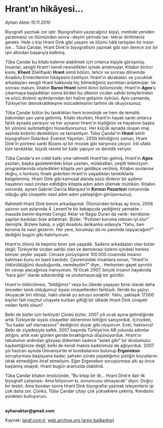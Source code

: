 # Hrant’ın hikâyesi...

*Ayhan Aktar 15.11.2010*

<div class="yazi"><p>Biyografi yazmak zor iştir. Biyografisini yazacağınız kişiyi, metinde yeniden yaratmanız ve ölümünden sonra –deyim yerinde ise- tekrar diriltmeniz gerekir. Hele o kişi Hrant Dink gibi yaşamı ve ölümü hâlâ tartışılan bir insan ise... Tûba Çandar, Hrant Dink’in biyografisini yazmak gibi son derece zor bir işin altından başarıyla kalkmış.</p>
<p>Tûba Çandar bu kitabı kaleme alabilmek için onlarca kişiyle görüşmüş. İnsanlar, sevgili Hrant’ı kendi nesnellikleri içinde anlatmışlar. Kitabın birinci kısmı, <b>Khent</b> (Delifişek) <b>Hrant</b> isimli bölüm, tehcir ve sonrası dönemde Anadolu Ermenilerinin hikâyesini özetliyor. Hrant’ın akrabaları ve çocukluk arkadaşları sevgili Hrant hakkında hiç bilmediğimiz ayrıntıları anlatmışlar. Ve sonrası malum, kitabın <b>Baron Hrant</b> isimli ikinci bölümünde, Hrant’ın <b><i>Agos</i></b>’u çıkarmaya başladıktan sonra birden bu ülkenin vicdan sahibi bireylerinden ve sözü dinlenir aydınlarından biri haline gelişinin öyküsü. Aynı zamanda, Türkiye’nin demokratikleşme mücadelesinin tarihini de okuyorsunuz. </p>
<p>Tûba Çandar bütün bu tanıklıkları hem kronolojik ve hem de tematik bakımdan yan yana getirmiş. Kitabı okurken, Hrant’ın hayatı sanki onlarca farklı aynada yansıyor ve her aynanın Hrant’ın kişiliğinin ve hayatının başka bir yönünü aydınlattığını hissediyorsunuz. Her küçük aynada oluşan imaj aslında birbirini destekliyor ve tamamlıyor. Tûba Çandar’ın <b><i>Hrant</i></b> isimli biyografisini (İstanbul: Everest Yayınları, 2010) bitirdiğiniz zaman, Hrant Dink’in portresi sanki Bizans işi bir mozaik gibi karşınıza çıkıyor. İrili ufaklı tüm tanıklıklar, büyük resme bir katkı yapıyor ve derinlik veriyor.</p>
<p>Tûba Çandar’a en ciddi katkı yine rahmetli Hrant’tan gelmiş. Hrant’ın <b><i>Agos</i></b> yazıları, başka gazetelerdeki köşe yazıları, mülakatları, çeşitli televizyon programlarında söyledikleri kitapta yeri geldikçe verilmiş. Kitabın sonlarına doğru, o korkunç finale giderken Hrant’ın yaşadıkları tanıklıklarla belgelenmiş. Hrant Dink gibi kamusal alanda sözü dinlenir bir aydının hayatının nasıl zindan edildiğini kitapta adım adım izlemek mümkün. Kitabın sonunda, aynen Gabriel Garcia Márquez’in <b><i>Kırmızı Pazartesi</i></b> romanında olduğu gibi cinayetin nasıl adım adım yaklaştığını görüyorsunuz.</p>
<p>Rahmetli Hrant Dink benim arkadaşımdı. Ölümünden birkaç ay önce, 2006 yazının son aylarında 4. Levent’te bir kebapçıda yediğimiz yemekte –masada benim dışımda Cengiz Aktar ve Ragıp Duran da vardı- kendisine yapılan baskıları bize anlatmıştı. Bizler, “Polisten koruma istesen iyi olur” demiştik. Bizlere bakıp, o yiğit Anadolu delikanlısı edasıyla “Yahu, ben koruma ile nasıl gezerim. Her yere, korumayı da mı yanımda taşıyacağım?” dediğini bugün gibi hatırlıyorum.</p>
<p>Hrant’ın ölümü ile hepimiz birer şok yaşadık. Sadece arkadaşları olan bizler değil; Türkiye’de vicdan sahibi olan ve demokrasi özlemi içindeki herkes benzer şeyler yaşadı. Cenaze yürüyüşüne 100.000 civarında insanın katılması bunu en basit kanıtıdır. Çevrenizdeki insanlara sorun, “Hrant’ın öldürüldüğünü duyduğunda, neredeydin?” diye... Herkesten gayet ayrıntılı bir cevap alacağınıza inanıyorum. 19 Ocak 2007, birçok insanın hayatında “kara gün” olarak adlandırdığı ve unutamayacağı bir gündür.</p>
<p>Hrant’ın öldürülmesi, “bildiğimiz” veya bu ülkede yaşayan birisi olarak daha önceden tanık olduğumuz siyasi cinayetlerden farklıydı. İleride bu yazıyı okuyacak biri dönüp, haklı olarak şu soruyu sorabilir: Yahu, yaklaşık 17.000 kişinin faili meçhul cinayete kurban gittiği bir ülkede Hrant Dink cinayeti neden farklı olsun?</p>
<p>Belki de bizler için farklıydı! Çünkü bizler, 2007 yılı ocak ayına gelindiğinde artık Türkiye’de siyasi cinayetler döneminin bittiğini sanıyorduk. İçinizden, “bu kadar saf olamazsınız” dediğinizi duyar gibi oluyorum. Evet, haklısınız! Belki de ziyadesiyle saftık. 2007 başında Türkiye’nin AB yolunda adımlar attığını, artık eski günleri geride bıraktığımızı düşünüyorduk. Hrant’ın tabutunun ardından gözyaşı dökerken sadece “aslan gibi” bir dostumuzu kaybettiğimize değil; belki de kendi makûs kaderimize de ağlıyorduk. 2007 yılı haziran ayında Ümraniye’de el bombalarının bulunup <b>Ergenekon</b> soruşturması başlayana kadar, şahsen içinde yaşadığımız pisliğin boyutlarını idrak etmediğimi itiraf etmeliyim. Eğer Ergenekon soruşturması altı ay önce başlamış olsaydı, Hrant bugün aramızda olabilirdi.</p>
<p>Tûba Çandar kitabın önsözünde, “Bu kitap bir ilk... Hrant Dink’e dair ilk biyografi çalışması. Ama biliyorum ki, sonuncusu olmayacak” diyor. Doğru bir tesbit. Ama bundan sonra Hrant Dink biyografisi yazmak isteyenlerin işi çok daha zor. Çünkü, Tûba Çandar çıtayı çok yükseklere çekmiş. Kendisini yürekten kutluyorum.</p>
<p><b><br/>ayhanaktar@gmail.com</b></p></div>

Kaynak: [taraf.com.tr](http://www.taraf.com.tr:80/ayhan-aktar/makale-hrant-in-hikayesi.htm), [web.archive.org (arşiv bağlantısı)](http://web.archive.org/web/20101117132321/http://www.taraf.com.tr:80/ayhan-aktar/makale-hrant-in-hikayesi.htm)
